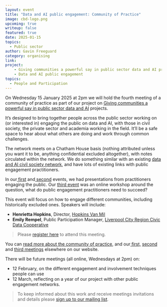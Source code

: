 ```yaml
---
layout: event
title: "Data and AI public engagement: Community of Practice"
image: cbd-logo.png
upcoming: true
writeup: false
featured: true
date: 2025-01-15
topics:
  - Public sector
author: Gavin Freeguard
category: organising
link: 
project: 
    - Giving communities a powerful say in public sector data and AI projects
    - Data and AI public engagement
topics:
  - People and Participation
---
```


On Wednesday 15 January 2025 at 2pm we will hold the fourth meeting of a community of practice as part of our project on [Giving communities a powerful say in public sector data and AI](https://connectedbydata.org/projects/2024-mohn-westlake) projects.

<!--more-->

It’s designed to bring together people across the public sector working on (or interested in) engaging the public on data and AI, with those in civil society, the private sector and academia working in the field. It’ll be a safe space to hear about what others are doing and work through common challenges.

The network meets on a Chatham House basis (nothing attributed unless you want it to be, anything confidential excluded altogether), with notes circulated within the network. We do something similar with an existing [data and AI civil society network](https://data-and-ai-cso-network.org/), and have lots of existing links with public engagement practitioners.

In our[ first](https://connectedbydata.org/events/2024-07-18-community-of-practice) and[ second](https://connectedbydata.org/events/2024-10-03-community-of-practice) events, we had presentations from practitioners engaging the public. Our [third event](https://connectedbydata.org/events/2024-12-11-community-of-practice) was an online workshop around the question, what do public engagement practitioners need to succeed?

This event will focus on how to engage different communities, including historically excluded ones. Speakers will include:
* **Henrietta Hopkins**, Director, [Hopkins Van Mil](https://www.hopkinsvanmil.co.uk/)
* **Emily Rempel**, Public Participation Manager, [Liverpool City Region Civic Data Cooperative](https://civicdatacooperative.com/) 

> Please [register here](https://us06web.zoom.us/meeting/register/tZYrf--oqzsoGtC16qH7zLx0XJjDGI2-vxdz) to attend this meeting. 

You can [read more about the community of practice](https://connectedbydata.org/projects/2024-community-of-practice), and our[ first,](https://connectedbydata.org/events/2024-07-18-community-of-practice) [second](https://connectedbydata.org/events/2024-10-03-community-of-practice) and [third meetings](https://connectedbydata.org/events/2024-12-11-community-of-practice) elsewhere on our website.

There will be future meetings (all online, Wednesdays at 2pm) on:
* 12 February, on the different engagement and involvement techniques people can use
* 12 March, reflecting on a year of our project with other public engagement networks.

> To keep informed about this work and receive meetings invitations and details please [sign up to our mailing list](https://connectedbydata.us21.list-manage.com/subscribe?u=7c03d6a429375c9cc2eef194f&id=3c200de804). 